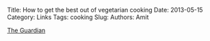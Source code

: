 Title: How to get the best out of vegetarian cooking
Date: 2013-05-15
Category: Links
Tags: cooking
Slug: 
Authors: Amit

[The Guardian][url]

[url]: https://www.theguardian.com/lifeandstyle/2013/may/15/get-best-out-of-vegetarian-ingredients
